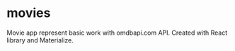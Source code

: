 # movies
Movie app represent basic work with omdbapi.com API. Created with React library and Materialize.
